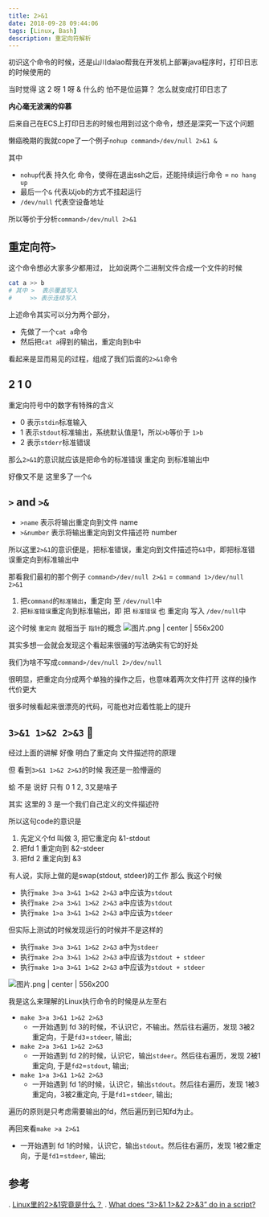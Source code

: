 ```yaml
---
title: 2>&1
date: 2018-09-28 09:44:06
tags: [Linux, Bash]
description: 重定向符解析
---
```


初识这个命令的时候，还是山川dalao帮我在开发机上部署java程序时，打印日志的时候使用的

当时觉得 这 2 呀 1 呀 & 什么的 怕不是位运算？
怎么就变成打印日志了

**内心毫无波澜的仰慕**

后来自己在ECS上打印日志的时候也用到过这个命令，想还是深究一下这个问题

懒癌晚期的我就cope了一个例子`nohup command>/dev/null 2>&1 &`

其中
* `nohup`代表 持久化 命令，使得在退出ssh之后，还能持续运行命令 = `no hang up`
* 最后一个`&` 代表以job的方式不挂起运行
* `/dev/null` 代表空设备地址

所以等价于分析`command>/dev/null 2>&1`

## 重定向符`>`

这个命令想必大家多少都用过，
比如说两个二进制文件合成一个文件的时候
```bash
cat a >> b
# 其中 >  表示覆盖写入
#     >> 表示连续写入
```

上述命令其实可以分为两个部分，
* 先做了一个`cat a`命令
* 然后把`cat a`得到的输出，重定向到b中

看起来是显而易见的过程，组成了我们后面的`2>&1`命令

## 2 1 0

重定向符号中的数字有特殊的含义

* 0 表示`stdin`标准输入
* 1 表示`stdout`标准输出，系统默认值是1，所以`>b`等价于 `1>b`
* 2 表示`stderr`标准错误

那么`2>&1`的意识就应该是把命令的标准错误 重定向 到标准输出中

好像又不是 这里多了一个`&`

## `>` and `>&`

* `>name`    表示将输出重定向到文件 name
* `>&number` 表示将输出重定向到文件描述符 number

所以这里`2>&1`的意识便是，把标准错误，重定向到文件描述符`&1`中，即把标准错误重定向到标准输出中

那看我们最初的那个例子
`command>/dev/null 2>&1` = `command 1>/dev/null 2>&1`

1. 把`command`的`标准输出`，重定向 至 `/dev/null`中
2. 把`标准错误`重定向到标准输出，即 把 `标准错误` 也 重定向 写入 `/dev/null`中

这个时候 `重定向` 就相当于 `指针`的概念
![图片.png | center | 556x200](https://cdn.nlark.com/yuque/0/2018/png/104214/1538123222101-0129a050-0d43-4dc6-bbef-5f74e21dcb8e.png "")

其实多想一会就会发现这个看起来很骚的写法确实有它的好处

我们为啥不写成`command>/dev/null 2>/dev/null`

很明显，把重定向分成两个单独的操作之后，也意味着两次文件打开
这样的操作代价更大

很多时候看起来很漂亮的代码，可能也对应着性能上的提升

## `3>&1 1>&2 2>&3` :100:

经过上面的讲解 好像 明白了重定向 文件描述符的原理

但 看到`3>&1 1>&2 2>&3`的时候 我还是一脸懵逼的

蛤 不是 说好 只有 0 1 2, 3又是啥子

其实 这里的 3 是一个我们自己定义的文件描述符

所以这句code的意识是
1. 先定义个fd 叫做 3, 把它重定向 &1-stdout
2. 把fd 1 重定向到 &2-stdeer
3. 把fd 2 重定向到 &3

有人说，实际上做的是swap(stdout, stdeer)的工作
那么 我这个时候
* 执行`make 3>a 3>&1 1>&2 2>&3` a中应该为`stdout`
* 执行`make 2>a 3>&1 1>&2 2>&3` a中应该为`stdout`
* 执行`make 1>a 3>&1 1>&2 2>&3` a中应该为`stdeer`

但实际上测试的时候发现运行的时候并不是这样的
* 执行`make 3>a 3>&1 1>&2 2>&3` a中为`stdeer`
* 执行`make 2>a 3>&1 1>&2 2>&3` a中应该为`stdout + stdeer`
* 执行`make 1>a 3>&1 1>&2 2>&3` a中应该为`stdout + stdeer`

![图片.png | center | 556x200](https://cdn.nlark.com/yuque/0/2018/png/104214/1538127583777-edadb61f-f6e9-49ce-a657-cee8dbe7944e.png "")

我是这么来理解的Linux执行命令的时候是从左至右
* `make 3>a 3>&1 1>&2 2>&3`
  - 一开始遇到 fd 3的时候，不认识它，不输出。然后往右遍历，发现 3被2重定向，于是`fd3`=`stdeer`, 输出;
* `make 2>a 3>&1 1>&2 2>&3`
  - 一开始遇到 fd 2的时候，认识它，输出`stdeer`。然后往右遍历，发现 2被1重定向, 于是`fd2`=`stdout`, 输出;
* `make 1>a 3>&1 1>&2 2>&3`
  - 一开始遇到 fd 1的时候，认识它，输出`stdout`。然后往右遍历，发现 1被3重定向，3被2重定向, 于是`fd1`=`stdeer`, 输出;

遍历的原则是只考虑需要输出的fd，然后遍历到已知fd为止。

再回来看`make >a 2>&1`
- 一开始遇到 fd 1的时候，认识它，输出`stdout`。然后往右遍历，发现 1被2重定向，于是`fd1`=`stdeer`, 输出;

## 参考
. [Linux里的2>&1究竟是什么？](https://mp.weixin.qq.com/s/k-QHnuIg7VnSTY9qyBZueQ)
. [What does “3>&1 1>&2 2>&3” do in a script?](https://unix.stackexchange.com/questions/42728/what-does-31-12-23-do-in-a-script)
